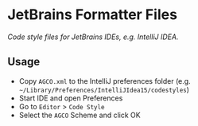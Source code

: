 # JetBrains Formatter Files

*Code style files for JetBrains IDEs, e.g. IntelliJ IDEA.*

## Usage

- Copy `AGCO.xml` to the IntelliJ preferences folder (e.g. `~/Library/Preferences/IntelliJIdea15/codestyles`)
- Start IDE and open Preferences
- Go to `Editor` > `Code Style`
- Select the `AGCO` Scheme and click OK
